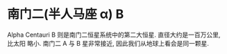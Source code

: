 # 南门二(半人马座 α) B

Alpha Centauri B 则是南门二恒星系统中的第二大恒星. 直径大约是一百万公里, 比太阳
略小. 南门二 A 与 B 星非常接近, 因此我们从地球上看会是同一颗星.

